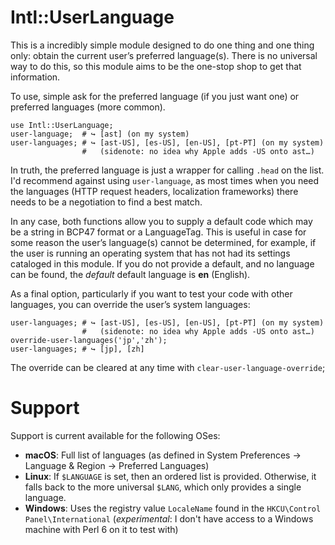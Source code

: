# Intl::UserLanguage

This is a incredibly simple module designed to do one thing and one thing only:
obtain the current user’s preferred language(s).  There is no universal way to
do this, so this module aims to be the one-stop shop to get that information.

To use, simple ask for the preferred language (if you just want one) or
preferred languages (more common).

    use Intl::UserLanguage;
    user-language;  # ↪︎ [ast] (on my system)
    user-languages; # ↪︎ [ast-US], [es-US], [en-US], [pt-PT] (on my system)
                    #   (sidenote: no idea why Apple adds -US onto ast…)

In truth, the preferred language is just a wrapper for calling `.head` on the
list.  I'd recommend against using `user-language`, as most times when you
need the languages (HTTP request headers, localization frameworks) there needs
to be a negotiation to find a best match.

In any case, both functions allow you to supply a default code which may be a
string in BCP47 format or a LanguageTag.  This is useful in case for some reason
the user’s language(s) cannot be determined, for example, if the user is
running an operating system that has not had its settings cataloged in this
module.  If you do not provide a default, and no language can be found, the
*default* default language is **en** (English).

As a final option, particularly if you want to test your code with other
languages, you can override the user’s system languages:

    user-languages; # ↪︎ [ast-US], [es-US], [en-US], [pt-PT] (on my system)
                    #   (sidenote: no idea why Apple adds -US onto ast…)
    override-user-languages('jp','zh');
    user-languages; # ↪︎ [jp], [zh]

The override can be cleared at any time with `clear-user-language-override`;

# Support

Support is current available for the following OSes:

  - **macOS**: Full list of languages (as defined in System Preferences → Language & Region → Preferred Languages)
  - **Linux**: If `$LANGUAGE` is set, then an ordered list is provided.  Otherwise, it falls back to the more universal `$LANG`, which only provides a single language.  
  - **Windows**: Uses the registry value `LocaleName` found in the `HKCU\Control Panel\International` (*experimental*: I don't have access to a Windows machine
  with Perl 6 on it to test with)
